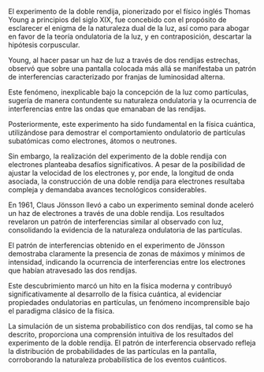 El experimento de la doble rendija, pionerizado por el físico inglés Thomas Young a principios del siglo XIX, fue concebido con el propósito de esclarecer el enigma de la naturaleza dual de la luz, así como para abogar en favor de la teoría ondulatoria de la luz, y en contraposición, descartar la hipótesis corpuscular.

Young, al hacer pasar un haz de luz a través de dos rendijas estrechas, observó que sobre una pantalla colocada más allá se manifestaba un patrón de interferencias caracterizado por franjas de luminosidad alterna.

Este fenómeno, inexplicable bajo la concepción de la luz como partículas, sugería de manera contundente su naturaleza ondulatoria y la ocurrencia de interferencias entre las ondas que emanaban de las rendijas.

Posteriormente, este experimento ha sido fundamental en la física cuántica, utilizándose para demostrar el comportamiento ondulatorio de partículas subatómicas como electrones, átomos o neutrones.

Sin embargo, la realización del experimento de la doble rendija con electrones planteaba desafíos significativos. A pesar de la posibilidad de ajustar la velocidad de los electrones y, por ende, la longitud de onda asociada, la construcción de una doble rendija para electrones resultaba compleja y demandaba avances tecnológicos considerables.

En 1961, Claus Jönsson llevó a cabo un experimento seminal donde aceleró un haz de electrones a través de una doble rendija. Los resultados revelaron un patrón de interferencias similar al observado con luz, consolidando la evidencia de la naturaleza ondulatoria de las partículas.

El patrón de interferencias obtenido en el experimento de Jönsson demostraba claramente la presencia de zonas de máximos y mínimos de intensidad, indicando la ocurrencia de interferencias entre los electrones que habían atravesado las dos rendijas.

Este descubrimiento marcó un hito en la física moderna y contribuyó significativamente al desarrollo de la física cuántica, al evidenciar propiedades ondulatorias en partículas, un fenómeno incomprensible bajo el paradigma clásico de la física.

La simulación de un sistema probabilístico con dos rendijas, tal como se ha descrito, proporciona una comprensión intuitiva de los resultados del experimento de la doble rendija. El patrón de interferencia observado refleja la distribución de probabilidades de las partículas en la pantalla, corroborando la naturaleza probabilística de los eventos cuánticos.
